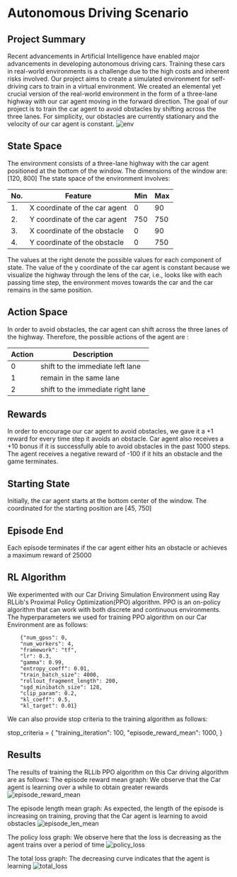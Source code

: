 # Autonomous Driving Scenario
## Project Summary
<!-- Around 200 Words -->
<!-- Cover (1) What problem you are solving, (2) Who will use this RL module and be happy with the learning, and (3) a brief description of the results -->
Recent advancements in Artificial Intelligence have enabled major advancements in developing autonomous driving cars. Training these cars in real-world environments is a challenge due to the high costs and inherent risks involved. Our project aims to create a simulated environment for self-driving cars to train in a virtual environment. We created an elemental yet crucial version of the real-world environment in the form of a three-lane highway with our car agent moving in the forward direction. The goal of our project is to train the car agent to avoid obstacles by shifting across the three lanes. For simplicity, our obstacles are currently stationary and the velocity of our car agent is constant.
![env](https://github.com/BhargaviChevva18/cs272-custom-env/assets/112223228/8313783d-4936-4b72-99b3-c6141d5d57ea)


## State Space
<!-- See the Cart Pole Env example https://gymnasium.farama.org/environments/classic_control/cart_pole/ -->

The environment consists of a three-lane highway with the car agent positioned at the bottom of the window. 
The dimensions of the window are: [120, 800]
The state space of the environment involves:

| No. | Feature                      | Min | Max |
|-----|------------------------------|-----|------|
| 1.  |X coordinate of the car agent |  0  | 90  |
| 2.  |Y coordinate of the car agent | 750 | 750  |
| 3.  |X coordinate of the obstacle  |  0  | 90  |
| 4.  |Y coordinate of the obstacle  |  0  | 750  |

The values at the right denote the possible values for each component of state. The value of the y coordinate of the car agent is constant because we visualize the highway through the lens of the car, i.e., looks like with each passing time step, the environment moves towards the car and the car remains in the same position. 

## Action Space
<!-- See the Cart Pole Env example https://gymnasium.farama.org/environments/classic_control/cart_pole/ -->
In order to avoid obstacles, the car agent can shift across the three lanes of the highway. Therefore, the possible actions of the agent are :

| Action | Description |
|--------|-----------------------------------|
|    0   |  shift to the immediate left lane |
|    1   |     remain in the same lane       |
|    2   | shift to the immediate right lane |

## Rewards
<!-- See the Cart Pole Env example https://gymnasium.farama.org/environments/classic_control/cart_pole/ -->
In order to encourage our car agent to avoid obstacles, we gave it a +1 reward for every time step it avoids an obstacle. Car agent also receives a +10 bonus if it is successfully able to avoid obstacles in the past 1000 steps. The agent receives a negative reward of -100 if it hits an obstacle and the game terminates.

## Starting State
<!-- See the Cart Pole Env example https://gymnasium.farama.org/environments/classic_control/cart_pole/ -->
Initially, the car agent starts at the bottom center of the window. The coordinated for the starting position are [45, 750]

## Episode End
<!-- See the Cart Pole Env example https://gymnasium.farama.org/environments/classic_control/cart_pole/ -->
Each episode terminates if the car agent either hits an obstacle or achieves a maximum reward of 25000 


## RL Algorithm 
We experimented with our Car Driving Simulation Environment using Ray RLLib's Proximal Policy Optimization(PPO) algorithm. PPO is an on-policy algorithm that can work with both discrete and continuous environments. The hyperparameters we used for training PPO algorithm on our Car Environment are as follows:

        {"num_gpus": 0,
        "num_workers": 4,
        "framework": "tf",
        "lr": 0.3,
        "gamma": 0.99,
        "entropy_coeff": 0.01,
        "train_batch_size": 4000,
        "rollout_fragment_length": 200,
        "sgd_minibatch_size": 128,
        "clip_param": 0.2,
        "kl_coeff": 0.5,
        "kl_target": 0.01}


We can also provide stop criteria to the training algorithm as follows:

stop_criteria = {
        "training_iteration": 100,
        "episode_reward_mean": 1000,
    }

## Results
The results of training the RLLib PPO algorithm on this Car driving algorithm are as follows:
The episode reward mean graph: We observe that the Car agent is learning over a while to obtain greater rewards
![episode_reward_mean](https://github.com/BhargaviChevva18/cs272-custom-env/assets/112223228/f7a66d25-bf15-4f7c-95ad-2b730e924c32)

The episode length mean graph: As expected, the length of the episode is increasing on training, proving that the Car agent is learning to avoid obstacles
![episode_len_mean](https://github.com/BhargaviChevva18/cs272-custom-env/assets/112223228/3c23c0fa-22d7-449c-9f24-91fa44b87881)

The policy loss graph: We observe here that the loss is decreasing as the agent trains over a period of time
![policy_loss](https://github.com/BhargaviChevva18/cs272-custom-env/assets/112223228/24178fad-155f-48bc-af15-a5efbb4b08a6)

The total loss graph: The decreasing curve indicates that the agent is learning
![total_loss](https://github.com/BhargaviChevva18/cs272-custom-env/assets/112223228/262b3ef6-d709-4074-b055-586ac430a3d5)

